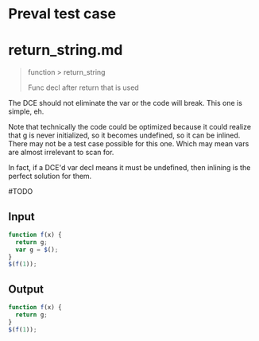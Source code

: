# Preval test case

# return_string.md

> function > return_string
>
> Func decl after return that is used

The DCE should not eliminate the var or the code will break. This one is simple, eh.

Note that technically the code could be optimized because it could realize that g is never initialized, so it becomes undefined, so it can be inlined. There may not be a test case possible for this one. Which may mean vars are almost irrelevant to scan for.

In fact, if a DCE'd var decl means it must be undefined, then inlining is the perfect solution for them.

#TODO

## Input

`````js filename=intro
function f(x) {
  return g;
  var g = $();
}
$(f(1));
`````

## Output

`````js filename=intro
function f(x) {
  return g;
}
$(f(1));
`````

